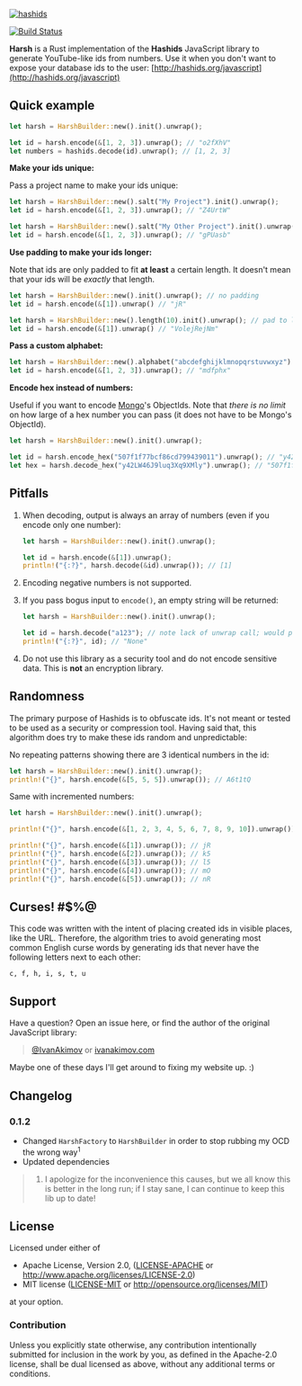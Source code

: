 
[![hashids](http://hashids.org/public/img/hashids.gif "Hashids")](http://hashids.org/)

[![Build Status][travis-image]][travis-url]

**Harsh** is a Rust implementation of the **Hashids** JavaScript library to generate YouTube-like ids from numbers. Use it when you don't want to expose your database ids to the user: [http://hashids.org/javascript](http://hashids.org/javascript)

Quick example
-------

```rust
let harsh = HarshBuilder::new().init().unwrap();

let id = harsh.encode(&[1, 2, 3]).unwrap(); // "o2fXhV"
let numbers = hashids.decode(id).unwrap(); // [1, 2, 3]
```

**Make your ids unique:**

Pass a project name to make your ids unique:

```rust
let harsh = HarshBuilder::new().salt("My Project").init().unwrap();
let id = harsh.encode(&[1, 2, 3]).unwrap(); // "Z4UrtW"

let harsh = HarshBuilder::new().salt("My Other Project").init().unwrap();
let id = harsh.encode(&[1, 2, 3]).unwrap(); // "gPUasb"
```

**Use padding to make your ids longer:**

Note that ids are only padded to fit **at least** a certain length. It doesn't mean that your ids will be *exactly* that length.

```rust
let harsh = HarshBuilder::new().init().unwrap(); // no padding
let id = harsh.encode(&[1]).unwrap() // "jR"

let harsh = HarshBuilder::new().length(10).init().unwrap(); // pad to length 10
let id = harsh.encode(&[1]).unwrap() // "VolejRejNm"
```

**Pass a custom alphabet:**

```rust
let harsh = HarshBuilder::new().alphabet("abcdefghijklmnopqrstuvwxyz").init().unwrap(); // all lowercase
let id = harsh.encode(&[1, 2, 3]).unwrap(); // "mdfphx"
```

**Encode hex instead of numbers:**

Useful if you want to encode [Mongo](https://www.mongodb.com/)'s ObjectIds. Note that *there is no limit* on how large of a hex number you can pass (it does not have to be Mongo's ObjectId).

```rust
let harsh = HarshBuilder::new().init().unwrap();

let id = harsh.encode_hex("507f1f77bcf86cd799439011").unwrap(); // "y42LW46J9luq3Xq9XMly"
let hex = harsh.decode_hex("y42LW46J9luq3Xq9XMly").unwrap(); // "507f1f77bcf86cd799439011" 
```

Pitfalls
-------

1. When decoding, output is always an array of numbers (even if you encode only one number):

	```rust
	let harsh = HarshBuilder::new().init().unwrap();

    let id = harsh.encode(&[1]).unwrap();
    println!("{:?}", harsh.decode(&id).unwrap()); // [1]
	```

2. Encoding negative numbers is not supported.
3. If you pass bogus input to `encode()`, an empty string will be returned:

	```rust
	let harsh = HarshBuilder::new().init().unwrap();

	let id = harsh.decode("a123"); // note lack of unwrap call; would panic here
	println!("{:?}", id); // "None"
	```

4. Do not use this library as a security tool and do not encode sensitive data. This is **not** an encryption library.

Randomness
-------

The primary purpose of Hashids is to obfuscate ids. It's not meant or tested to be used as a security or compression tool. Having said that, this algorithm does try to make these ids random and unpredictable:

No repeating patterns showing there are 3 identical numbers in the id:

```rust
let harsh = HarshBuilder::new().init().unwrap();
println!("{}", harsh.encode(&[5, 5, 5]).unwrap()); // A6t1tQ
```

Same with incremented numbers:

```rust
let harsh = HarshBuilder::new().init().unwrap();

println!("{}", harsh.encode(&[1, 2, 3, 4, 5, 6, 7, 8, 9, 10]).unwrap()); // wpfLh9iwsqt0uyCEFjHM

println!("{}", harsh.encode(&[1]).unwrap()); // jR
println!("{}", harsh.encode(&[2]).unwrap()); // k5
println!("{}", harsh.encode(&[3]).unwrap()); // l5
println!("{}", harsh.encode(&[4]).unwrap()); // mO
println!("{}", harsh.encode(&[5]).unwrap()); // nR
```

Curses! #$%@
-------

This code was written with the intent of placing created ids in visible places, like the URL. Therefore, the algorithm tries to avoid generating most common English curse words by generating ids that never have the following letters next to each other:

	c, f, h, i, s, t, u

Support
-------

Have a question? Open an issue here, or find the author of the original JavaScript library: 

> [@IvanAkimov](http://twitter.com/ivanakimov) or [ivanakimov.com](http://ivanakimov.com)

Maybe one of these days I'll get around to fixing my website up. :)

Changelog
---------

### 0.1.2

- Changed `HarshFactory` to `HarshBuilder` in order to stop rubbing my OCD the wrong way<sup>1</sup>
- Updated dependencies

> 1. I apologize for the inconvenience this causes, but we all know this is better in the long run; if I stay sane, I can continue to keep this lib up to date!

License
-------

Licensed under either of

 * Apache License, Version 2.0, ([LICENSE-APACHE][license-url-ap2] or http://www.apache.org/licenses/LICENSE-2.0)
 * MIT license ([LICENSE-MIT][license-url-mit] or http://opensource.org/licenses/MIT)

at your option.

### Contribution

Unless you explicitly state otherwise, any contribution intentionally submitted for inclusion in the work by you, as defined in the Apache-2.0 license, shall be dual licensed as above, without any additional terms or conditions.

[travis-url]: https://travis-ci.org/archer884/harsh
[travis-image]: https://travis-ci.org/archer884/harsh.svg?branch=master

[license-url-mit]: https://github.com/archer884/harsh/blob/master/LICENSE-MIT
[license-url-ap2]: https://github.com/archer884/harsh/blob/master/LICENSE-APACHE
